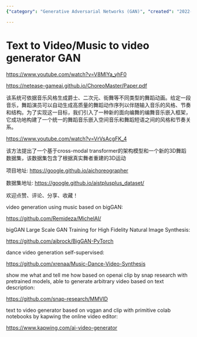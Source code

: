 ```yaml
---
{"category": "Generative Adversarial Networks (GAN)", "created": "2022-05-31T12:47:47+08:00", "date": "2022-05-31 12:47:47", "description": "Researchers have developed a Text-to-Video/Music-to-Video generator GAN that creates dance animations based on music genres. This novel approach utilizes a choreography-oriented embedding framework and cross-modal transformers to build a 3D dance dataset, allowing for the generation of unique dance animations synchronized with specific musical styles.", "modified": "2022-10-02T18:54:57+08:00", "tags": ["dance video generator", "music to video", "text to video", "video generation"], "title": "Music To Video Generator Gan"}

---
```


# Text to Video/Music to video generator GAN

https://www.youtube.com/watch?v=V8MlYa_yhF0

https://netease-gameai.github.io/ChoreoMaster/Paper.pdf

该系统可依据音乐风格生成爵士、二次元、街舞等不同类型的舞蹈动画。给定一段音乐，舞蹈演员可以自动生成高质量的舞蹈动作序列以伴随输入音乐的风格、节奏和结构。为了实现这一目标，我们引入了一种新的面向编舞的编舞音乐嵌入框架，它成功地构建了一个统一的舞蹈音乐嵌入空间音乐和舞蹈短语之间的风格和节奏关系。

https://www.youtube.com/watch?v=VrVsAcgFK_4

该方法提出了一个基于cross-modal transformer的架构模型和一个新的3D舞蹈数据集，该数据集包含了根据真实舞者重建的3D运动

项目地址: https://google.github.io/aichoreographer

数据集地址: https://google.github.io/aistplusplus_dataset/

欢迎点赞、评论、分享、收藏！

video generation using music based on bigGAN:

https://github.com/Remideza/MichelAI/

bigGAN Large Scale GAN Training for High Fidelity Natural Image Synthesis:

https://github.com/ajbrock/BigGAN-PyTorch

dance video generation self-supervised:

https://github.com/xrenaa/Music-Dance-Video-Synthesis

show me what and tell me how based on openai clip by snap research with pretrained models, able to generate arbitrary video based on text description:

https://github.com/snap-research/MMVID

text to video generator based on vqgan and clip with primitive colab notebooks by kapwing the online video editor:

https://www.kapwing.com/ai-video-generator
